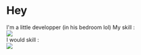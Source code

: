 # Hey
I'm a little developper (in his bedroom lol)
My skill :<br /> <img src="https://skillicons.dev/icons?i=discord,py" /> <br />
I would skill :<br /> <img src="https://skillicons.dev/icons?i=discord,py,vscode,bots,discordpy" />
